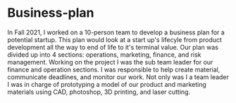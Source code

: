 # Business-plan


In Fall 2021, I worked on a 10-person team to develop a business plan for a potential startup. This plan would look at a start up's lifecyle from product development all the way to end of life to it's terminal value. Our plan was divided up into 4 sections: operations, marketing, finance, and risk management. Working on the project I was the sub team leader for our finance and operation sections.  I was responsible to help create material, communicate deadlines, and monitor our work. Not only was I a team leader I was in charge of prototyping a model of our product and marketing materials using CAD, photoshop, 3D printing, and laser cutting.   

